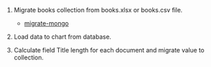 1. Migrate books collection from books.xlsx or books.csv file.
    - [migrate-mongo](https://www.npmjs.com/package/migrate-mongo)

2. Load data to chart from database.

3. Calculate field Title length for each document and migrate value to collection. 